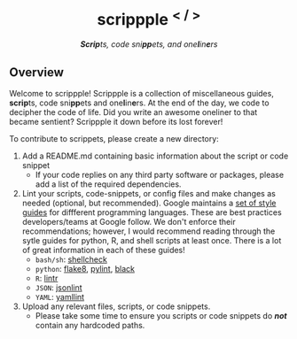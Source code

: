 <div align="center">
   
  <h1>scrippple <sup>< / ></sup></h1>
  
  _**Scrip**ts, code sni**pp**ets, and one**l**in**e**rs_
 
</div>

## Overview
Welcome to scrippple! Scrippple is a collection of miscellaneous guides, **scrip**ts, code sni**pp**ets and one**l**in**e**rs. At the end of the day, we code to decipher the code of life. Did you write an awesome oneliner to that became sentient? Scrippple it down before its lost forever!

To contribute to scrippets, please create a new directory:
  
1. Add a README.md containing basic information about the script or code snippet
    - If your code replies on any third party software or packages, please add a list of the required dependencies.  
2. Lint your scripts, code-snippets, or config files and make changes as needed (optional, but recommended). Google maintains a [set of style guides](https://google.github.io/styleguide/) for diffferent programming languages. These are best practices developers/teams at Google follow. We don't enforce their recommendations; however, I would recommend reading through the sytle guides for python, R, and shell scripts at least once. There is a lot of great information in each of these guides!
    - `bash/sh`: [shellcheck](https://www.shellcheck.net/)
    - `python`: [flake8](https://github.com/pycqa/flake8), [pylint](https://pylint.pycqa.org/en/latest/), [black](https://black.vercel.app/)
    - `R`: [lintr](https://cran.r-project.org/web/packages/lintr/readme/README.html)
    - `JSON`: [jsonlint](https://jsonlint.com/)
    - `YAML`: [yamllint](http://www.yamllint.com/)
3. Upload any relevant files, scripts, or code snippets.
    - Please take some time to ensure you scripts or code snippets do ***not*** contain any hardcoded paths.
